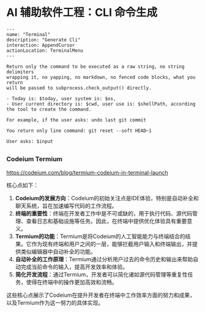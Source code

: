 # AI 辅助软件工程：CLI 命令生成

```shire
---
name: "Terminal"
description: "Generate Cli"
interaction: AppendCursor
actionLocation: TerminalMenu
---

Return only the command to be executed as a raw string, no string delimiters
wrapping it, no yapping, no markdown, no fenced code blocks, what you return
will be passed to subprocess.check_output() directly.

- Today is: $today, user system is: $os,
- User current directory is: $cwd, user use is: $shellPath, according the tool to create the command.

For example, if the user asks: undo last git commit

You return only line command: git reset --soft HEAD~1

User asks: $input
```

##

### Codeium Termium

https://codeium.com/blog/termium-codeium-in-terminal-launch

核心点如下：

1. **Codeium的发展方向**：Codeium的初始关注点是IDE体验，特别是自动补全和聊天系统，旨在加速编写代码的工作流程。
2. **终端的重要性**：终端在开发者工作中是不可或缺的，用于执行代码、源代码管理、查看日志和基础设施等任务。因此，在终端中提供优化体验具有重要意义。
3. **Termium的功能**：Termium是将Codeium的人工智能能力与终端结合的结果。它作为现有终端和用户之间的一层，能够拦截用户输入和终端输出，并提供类似编辑器中自动补全的功能。
4. **自动补全的工作原理**：Termium通过分析用户过去的命令历史和输出来帮助自动完成当前命令的输入，提高开发效率和体验。
5. **简化开发流程**：通过Termium，开发者可以简化诸如源代码管理等重复性任务，使得在终端中的操作更加高效和流畅。

这些核心点展示了Codeium在提升开发者在终端中工作效率方面的努力和成果，以及Termium作为这一努力的具体实现。